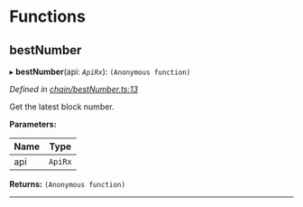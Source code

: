 

# Functions

<a id="bestnumber"></a>

##  bestNumber

▸ **bestNumber**(api: *`ApiRx`*): `(Anonymous function)`

*Defined in [chain/bestNumber.ts:13](https://github.com/polkadot-js/api/blob/f655634/packages/api-derive/src/chain/bestNumber.ts#L13)*

Get the latest block number.

**Parameters:**

| Name | Type |
| ------ | ------ |
| api | `ApiRx` |

**Returns:** `(Anonymous function)`

___


